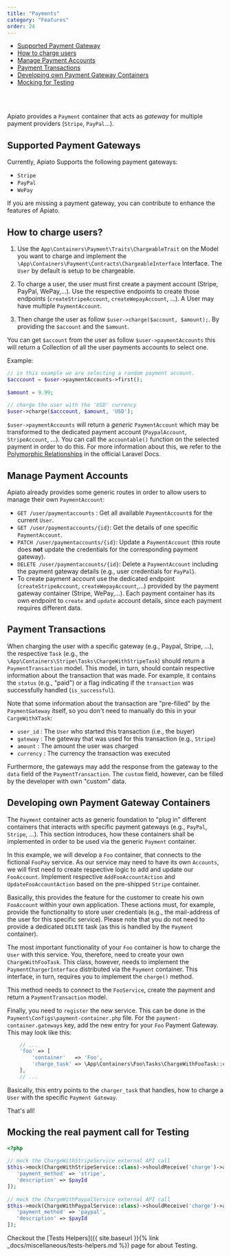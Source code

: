 ```yaml
---
title: "Payments"
category: "Features"
order: 24
---
```


- [Supported Payment Gateway](#available-payment-gateways)
- [How to charge users](#how-it-works)
- [Manage Payment Accounts](#payment-accounts)
- [Payment Transactions](#payment-transactions)
- [Developing own Payment Gateway Containers](#payment-gateway-container)
- [Mocking for Testing](#mocking-the-real-call-for-testing)

<br>
<br>

Apiato provides a `Payment` container that acts as *gateway* for multiple payment providers (`Stripe`, 
`PayPal`...).

<a name="available-payment-gateways"></a>
## Supported Payment Gateways

Currently, Apiato Supports the following payment gateways:

* `Stripe`
* `PayPal`
* `WePay`

If you are missing a payment gateway, you can contribute to enhance the features of Apiato.

<a name="how-it-works"></a>
## How to charge users?

1) Use the `App\Containers\Payment\Traits\ChargeableTrait` on the Model you want to charge and implement the
`\App\Containers\Payment\Contracts\ChargeableInterface` Interface. The `User` by default is setup to be chargeable.

2) To charge a user, the user must first create a payment account (Stripe, PayPal, WePay,...). Use the respective 
endpoints to create those endpoints (`createStripeAccount`, `createWepayAccount`, ...). A User may have multiple 
`PaymentAccount`.

3) Then charge the user as follow `$user->charge($account, $amount);`. By providing the `$account` and the `$amount`.

You can get `$account` from the user as follow `$user->paymentAccounts` this will return a Collection of all the 
user payments accounts to select one. 

Example: 

```php
// in this example we are selecting a random payment account.
$acccount = $user->paymentAccounts->first();
 
$amount = 9.99;
 
// charge the user with the 'USD' currency
$user->charge($acccount, $amount, 'USD');
```

`$user->paymentAccounts` will return a *generic* `PaymentAccount` which may be transformed to the dedicated 
payment account (`PaypalAccount`, `StripeAccount`, ...). You can call the `accountable()` function on the selected 
payment in order to do this. For more information about this, we refer to the 
[Polymorphic Relationships](https://laravel.com/docs/5.6/eloquent-relationships#polymorphic-relations) in the 
official Laravel Docs.

<a name="payment-accounts"></a>
## Manage Payment Accounts

Apiato already provides some generic routes in order to allow users to manage their own `PaymentAccount`:

- `GET /user/paymentaccounts` : Get all available `PaymentAccount`s for the current `User`.
- `GET /user/paymentaccounts/{id}`: Get the details of one specific `PaymentAccount`.
- `PATCH /user/paymentaccounts/{id}`: Update a `PaymentAccount` (this route does **not** update the credentials for the 
corresponding payment gateway).
- `DELETE /user/paymentaccounts/{id}`: Delete a `PaymentAccount` including the payment gateway details (e.g., user 
credentials for `PayPal`).
- To create payment account use the dedicated endpoint (`createStripeAccount`, `createWepayAccount`,...) provided by 
the payment gateway container (Stripe, WePay,...). Each payment container has its own endpoint to `create` and 
`update` account details, since each payment requires different data.

<a name="payment-transactions"></a>
## Payment Transactions

When charging the user with a specific gateway (e.g., Paypal, Stripe, ...), the respective `Task` (e.g., the 
`\App\Containers\Stripe\Tasks\ChargeWithStripeTask`) should return a `PaymentTransaction` model. This model, in turn, 
should contain respective information about the transaction that was made. For example, it contains the `status` (e.g., "paid") 
or a flag indicating if the `transaction` was successfully handled (`is_successful`).

Note that some information about the transaction are "pre-filled" by the `PaymentGateway` itself, so you don't need
to manually do this in your `CargeWithXTask`:

- `user_id` : The `User` who started this transaction (i.e., the buyer)
- `gateway` : The gateway that was used for this transaction (e.g., `Stripe`)
- `amount` : The amount the user was charged
- `currency` : The currency the transaction was executed

Furthermore, the gateways may add the response from the gateway to the `data` field of the `PaymentTransaction`. The 
`custom` field, however, can be filled by the developer with own "custom" data.

<a name="payment-gateway-container"></a>
## Developing own Payment Gateway Containers

The `Payment` container acts as generic foundation to "plug in" different containers that interacts with specific 
payment gateways (e.g., `PayPal`, `Stripe`, ...). This section introduces, how these containers shall be implemented 
in order to be used via the generic `Payment` container.

In this example, we will develop a `Foo` container, that connects to the fictional `FooPay` service. As our service may 
need to have its own `Accounts`, we will first need to create respective logic to add and update our `FooAccount`. 
Implement respective `AddFooAccountAction` and `UpdateFooAccountAction` based on the pre-shipped `Stripe` container.

Basically, this provides the feature for the customer to create his own `FooAccount` within your own application. These 
actions must, for example, provide the functionality to store user credentials (e.g., the mail-address of the user for
this specific service). Please note that you do not need to provide a dedicated `DELETE` task (as this is handled by 
the `Payment` container).

The most important functionality of your `Foo` container is how to charge the `User` with this service. You, therefore, 
need to create your own `ChargeWithFooTask`. This class, however, needs to implement the `PaymentChargerInterface` 
distributed via the `Payment` container. This interface, in turn, requires you to implement the `charge()` method.

This method needs to connect to the `FooService`, create the payment and return a `PaymentTransaction` model.

Finally, you need to `register` the new service. This can be done in the `Payment\Configs\payment-container.php` file. 
For the `payment-container.gateways` key, add the new entry for your `Foo` Payment Gateway. This may look like this:

```php
    // ...
    'foo' => [
        'container'   => 'Foo',
        'charge_task' => \App\Containers\Foo\Tasks\ChargeWithFooTask::class,
    ],
    // ...
```

Basically, this entry points to the `charger_task` that handles, how to charge a `User` with the specific `Payment Gateway`.

That's all!

<a name="mocking-the-real-call-for-testing"></a>
## Mocking the real payment call for Testing

```php
<?php
 
// mock the ChargeWithStripeService external API call
$this->mock(ChargeWithStripeService::class)->shouldReceive('charge')->andReturn([
   'payment_method' => 'stripe',
   'description' => $payId
]);
 
// mock the ChargeWithPaypalService external API call
$this->mock(ChargeWithPaypalService::class)->shouldReceive('charge')->andReturn([
   'payment_method' => 'paypal',
   'description' => $payId
]);
```

Checkout the [Tests Helpers]({{ site.baseurl }}{% link _docs/miscellaneous/tests-helpers.md %}) page for about Testing.
